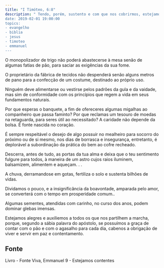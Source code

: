 ```yaml
---
title: "I Timóteo, 6:8"
description: " Tendo, porém, sustento e com que nos cobrirmos, estejamos com isso contentes..” Paulo
date: 2019-02-01 19:00:00
topics: 
- evangelho
- biblia
- jesus
- timoteo
- emmanuel
---
```


O monopolizador de trigo não poderá abastecer­se à mesa senão de algumas
fatias de pão, para saciar as exigências da sua fome.

O proprietário da fábrica de tecidos não despenderá senão alguns metros de
pano para a confecção de um costume, destinado ao próprio uso.

Ninguém deve alimentar­se ou vestir­se pelos padrões da gula e da vaidade,
mas sim de conformidade com os princípios que regem a vida em seus fundamentos
naturais.

Por que esperas o banquete, a fim de ofereceres algumas migalhas ao
companheiro que passa faminto?
Por que reclamas um tesouro de moedas na retaguarda, para seres útil ao
necessitado?
A caridade não depende da bolsa. É fonte nascida no coração.

É sempre respeitável o desejo de algo possuir no mealheiro para socorro do
próximo ou de si mesmo, nos dias de borrasca e insegurança, entretanto, é
deplorável a subordinação da prática do bem ao cofre recheado.

Descerra, antes de tudo, as portas da tua alma e deixa que o teu sentimento
fulgure para todos, à maneira de um astro cujos raios iluminem, balsamizem,
alimentem e aqueçam. . .

A chuva, derramando­se em gotas, fertiliza o solo e sustenta bilhões de
vidas.

Dividamos o pouco, e a insignificância da boa­vontade, amparada pelo
amor, se converterá com o tempo em prosperidade comum..

Algumas sementes, atendidas com carinho, no curso dos anos, podem
dominar glebas imensas.

Estejamos alegres e auxiliemos a todos os que nos partilhem a marcha,
porque, segundo a sábia palavra do apóstolo, se possuímos a graça de contar com o
pão e com o agasalho para cada dia, cabe­nos a obrigação de viver e servir em paz e
contentamento.


## Fonte
Livro - Fonte Viva, Emmanuel
9 - Estejamos contentes

